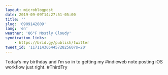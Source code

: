 ```yaml
---
layout: microblogpost
date: 2019-09-09T14:27:51-05:00
title: ''
slug: '0909142609'
lang: 'en'
weather: '86°F Mostly Cloudy'
syndication_links:
    - https://brid.gy/publish/twitter
tweet_id: '1171143054457282560?s=20'
---
```

Today’s my birthday and I’m so in to getting my #indieweb note posting iOS workflow just right.  #ThirdTry